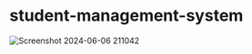 # student-management-system
![Screenshot 2024-06-06 211042](https://github.com/saikiran3326/student-management-system/assets/132487482/93d62e49-b8f4-4ff4-9496-eaeccde26eb7)

